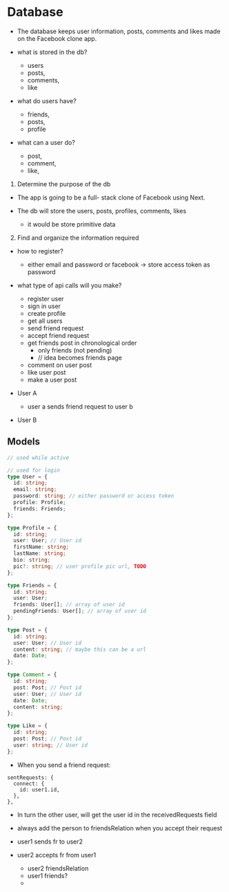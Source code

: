 # Database

- The database keeps user information, posts, comments and likes made on the Facebook clone app.

- what is stored in the db?

  - users
  - posts,
  - comments,
  - like

- what do users have?

  - friends,
  - posts,
  - profile

- what can a user do?

  - post,
  - comment,
  - like,

1. Determine the purpose of the db

- The app is going to be a full- stack clone of Facebook using Next.

- The db will store the users, posts, profiles, comments, likes

  - it would be store primitive data

2. Find and organize the information required

- how to register?
  - either email and password or facebook -> store access token as password
- what type of api calls will you make?

  - register user
  - sign in user
  - create profile
  - get all users
  - send friend request
  - accept friend request
  - get friends post in chronological order
    - only friends (not pending)
    - // idea becomes friends page
  - comment on user post
  - like user post
  - make a user post

- User A
  - user a sends friend request to user b
- User B

## Models

```typescript
// used while active

// used for login
type User = {
  id: string;
  email: string;
  password: string; // either password or access token
  profile: Profile;
  friends: Friends;
};

type Profile = {
  id: string;
  user: User; // User id
  firstName: string;
  lastName: string;
  bio: string;
  pic?: string; // user profile pic url, TODO
};

type Friends = {
  id: string;
  user: User;
  friends: User[]; // array of user id
  pendingFriends: User[]; // array of user id
};

type Post = {
  id: string;
  user: User; // User id
  content: string; // maybe this can be a url
  date: Date;
};

type Comment = {
  id: string;
  post: Post; // Post id
  user: User; // User id
  date: Date;
  content: string;
};

type Like = {
  id: string;
  post: Post; // Post id
  user: string; // User id
};
```

- When you send a friend request:

```
sentRequests: {
  connect: {
    id: user1.id,
  },
},
```

- In turn the other user, will get the user id in the receivedRequests field

- always add the person to friendsRelation when you accept their request

- user1 sends fr to user2
- user2 accepts fr from user1
  - user2 friendsRelation
  - user1 friends?
  -

